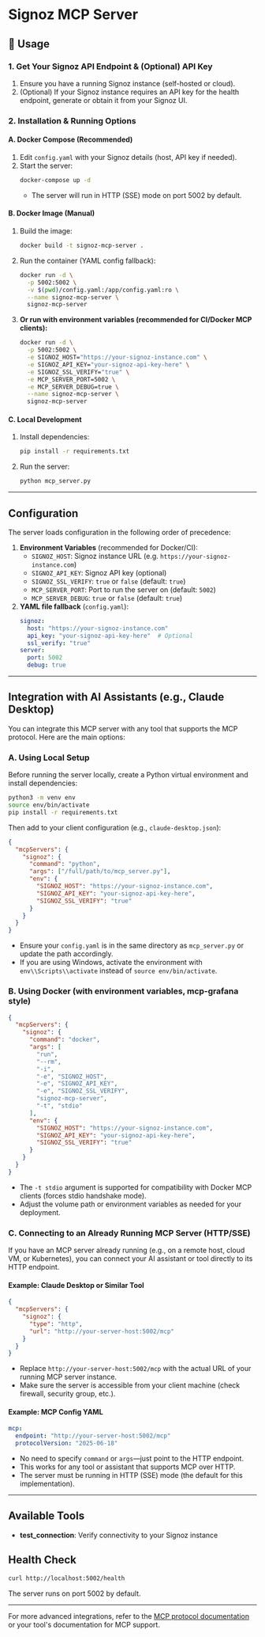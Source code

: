 # Signoz MCP Server

## 🚀 Usage

### 1. Get Your Signoz API Endpoint & (Optional) API Key

1. Ensure you have a running Signoz instance (self-hosted or cloud).
2. (Optional) If your Signoz instance requires an API key for the health endpoint, generate or obtain it from your Signoz UI.

### 2. Installation & Running Options

#### A. Docker Compose (Recommended)
1. Edit `config.yaml` with your Signoz details (host, API key if needed).
2. Start the server:
   ```bash
   docker-compose up -d
   ```
   - The server will run in HTTP (SSE) mode on port 5002 by default.

#### B. Docker Image (Manual)
1. Build the image:
   ```bash
   docker build -t signoz-mcp-server .
   ```
2. Run the container (YAML config fallback):
   ```bash
   docker run -d \
     -p 5002:5002 \
     -v $(pwd)/config.yaml:/app/config.yaml:ro \
     --name signoz-mcp-server \
     signoz-mcp-server
   ```
3. **Or run with environment variables (recommended for CI/Docker MCP clients):**
   ```bash
   docker run -d \
     -p 5002:5002 \
     -e SIGNOZ_HOST="https://your-signoz-instance.com" \
     -e SIGNOZ_API_KEY="your-signoz-api-key-here" \
     -e SIGNOZ_SSL_VERIFY="true" \
     -e MCP_SERVER_PORT=5002 \
     -e MCP_SERVER_DEBUG=true \
     --name signoz-mcp-server \
     signoz-mcp-server
   ```

#### C. Local Development
1. Install dependencies:
   ```bash
   pip install -r requirements.txt
   ```
2. Run the server:
   ```bash
   python mcp_server.py
   ```

---

## Configuration

The server loads configuration in the following order of precedence:

1. **Environment Variables** (recommended for Docker/CI):
   - `SIGNOZ_HOST`: Signoz instance URL (e.g. `https://your-signoz-instance.com`)
   - `SIGNOZ_API_KEY`: Signoz API key (optional)
   - `SIGNOZ_SSL_VERIFY`: `true` or `false` (default: `true`)
   - `MCP_SERVER_PORT`: Port to run the server on (default: `5002`)
   - `MCP_SERVER_DEBUG`: `true` or `false` (default: `true`)
2. **YAML file fallback** (`config.yaml`):
   ```yaml
   signoz:
     host: "https://your-signoz-instance.com"
     api_key: "your-signoz-api-key-here"  # Optional
     ssl_verify: "true"
   server:
     port: 5002
     debug: true
   ```

---

## Integration with AI Assistants (e.g., Claude Desktop)

You can integrate this MCP server with any tool that supports the MCP protocol. Here are the main options:

### A. Using Local Setup
Before running the server locally, create a Python virtual environment and install dependencies:

```bash
python3 -m venv env
source env/bin/activate
pip install -r requirements.txt
```

Then add to your client configuration (e.g., `claude-desktop.json`):
```json
{
  "mcpServers": {
    "signoz": {
      "command": "python",
      "args": ["/full/path/to/mcp_server.py"],
      "env": {
        "SIGNOZ_HOST": "https://your-signoz-instance.com",
        "SIGNOZ_API_KEY": "your-signoz-api-key-here",
        "SIGNOZ_SSL_VERIFY": "true"
      }
    }
  }
}
```
- Ensure your `config.yaml` is in the same directory as `mcp_server.py` or update the path accordingly.
- If you are using Windows, activate the environment with `env\\Scripts\\activate` instead of `source env/bin/activate`.

### B. Using Docker (with environment variables, mcp-grafana style)
```json
{
  "mcpServers": {
    "signoz": {
      "command": "docker",
      "args": [
        "run",
        "--rm",
        "-i",
        "-e", "SIGNOZ_HOST",
        "-e", "SIGNOZ_API_KEY",
        "-e", "SIGNOZ_SSL_VERIFY",
        "signoz-mcp-server",
        "-t", "stdio"
      ],
      "env": {
        "SIGNOZ_HOST": "https://your-signoz-instance.com",
        "SIGNOZ_API_KEY": "your-signoz-api-key-here",
        "SIGNOZ_SSL_VERIFY": "true"
      }
    }
  }
}
```
- The `-t stdio` argument is supported for compatibility with Docker MCP clients (forces stdio handshake mode).
- Adjust the volume path or environment variables as needed for your deployment.

### C. Connecting to an Already Running MCP Server (HTTP/SSE)
If you have an MCP server already running (e.g., on a remote host, cloud VM, or Kubernetes), you can connect your AI assistant or tool directly to its HTTP endpoint.

#### Example: Claude Desktop or Similar Tool
```json
{
  "mcpServers": {
    "signoz": {
      "type": "http",
      "url": "http://your-server-host:5002/mcp"
    }
  }
}
```
- Replace `http://your-server-host:5002/mcp` with the actual URL of your running MCP server instance.
- Make sure the server is accessible from your client machine (check firewall, security group, etc.).

#### Example: MCP Config YAML
```yaml
mcp:
  endpoint: "http://your-server-host:5002/mcp"
  protocolVersion: "2025-06-18"
```
- No need to specify `command` or `args`—just point to the HTTP endpoint.
- This works for any tool or assistant that supports MCP over HTTP.
- The server must be running in HTTP (SSE) mode (the default for this implementation).

---

## Available Tools
- **test_connection**: Verify connectivity to your Signoz instance

## Health Check
```bash
curl http://localhost:5002/health
```
The server runs on port 5002 by default.

---

For more advanced integrations, refer to the [MCP protocol documentation](https://github.com/modelcontext/protocol) or your tool's documentation for MCP support. 